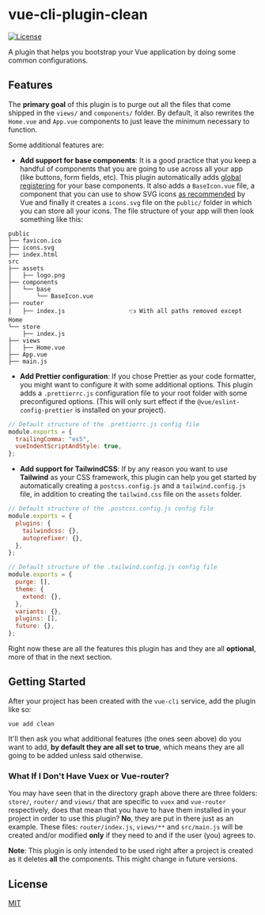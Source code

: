 # vue-cli-plugin-clean
[![License](https://img.shields.io/npm/l/vue-cli-plugin-tailwind.svg)](https://github.com/DevTony101/vue-cli-plugin-clean/blob/master/LICENSE)

A plugin that helps you bootstrap your Vue application by doing some common configurations.

## Features
The **primary goal** of this plugin is to purge out all the files that come shipped in the `views/` and `components/` folder. By default, it also rewrites the `Home.vue` and `App.vue` components to just leave the minimum necessary to function.

Some additional features are:

- **Add support for base components**: It is a good practice that you keep a handful of components that you are going to use across all your app (like buttons, form fields, etc). This plugin automatically adds [global registering](https://vuejs.org/v2/guide/components-registration.html#Automatic-Global-Registration-of-Base-Components) for your base components. It also adds a `BaseIcon.vue` file, a component that you can use to show SVG icons [as recommended](https://vuejs.org/v2/cookbook/editable-svg-icons.html#Base-Example) by Vue and finally it creates a `icons.svg` file on the `public/` folder in which you can store all your icons. The file structure of your app will then look something like this:

```
public
├── favicon.ico
├── icons.svg
├── index.html
src
├── assets
│   ├── logo.png
├── components
│   └── base
│       └── BaseIcon.vue
├── router
│   ├── index.js                  👈 With all paths removed except Home
└── store
    ├── index.js
├── views
│   ├── Home.vue
├── App.vue
├── main.js
```

- **Add Prettier configuration**: If you chose Prettier as your code formatter, you might want to configure it with some additional options. This plugin adds a `.prettierrc.js` configuration file to your root folder with some preconfigured options. (This will only surt effect if the `@vue/eslint-config-prettier` is installed on your project).

```js
// Default structure of the .prettierrc.js config file
module.exports = {
  trailingComma: "es5",
  vueIndentScriptAndStyle: true,
};
```

- **Add support for TailwindCSS**: If by any reason you want to use **Tailwind** as your CSS framework, this plugin can help you get started by automatically creating a `postcss.config.js` and a `tailwind.config.js` file, in addition to creating the `tailwind.css` file on the `assets` folder.

```js
// Default structure of the .postcss.config.js config file
module.exports = {
  plugins: {
    tailwindcss: {},
    autoprefixer: {},
  },
};
```

```js
// Default structure of the .tailwind.config.js config file
module.exports = {
  purge: [],
  theme: {
    extend: {},
  },
  variants: {},
  plugins: [],
  future: {},
};
```

Right now these are all the features this plugin has and they are all **optional**, more of that in the next section.

## Getting Started
After your project has been created with the `vue-cli` service, add the plugin like so:
```
vue add clean
```
It'll then ask you what additional features (the ones seen above) do you want to add, **by default they are all set to true**, which means they are all going to be added unless said otherwise.

### What If I Don't Have Vuex or Vue-router?
You may have seen that in the directory graph above there are three folders: `store/`, `router/` and `views/` that are specific to `vuex` and `vue-router` respectively, does that mean that you have to have them installed in your project in order to use this plugin? **No**, they are put in there just as an example. These files: `router/index.js`, `views/**` and `src/main.js` will be created and/or modified **only** if they need to and if the user (you) agrees to.

**Note**: This plugin is only intended to be used right after a project is created as it deletes **all** the components. This might change in future versions.

## License
[MIT](https://github.com/DevTony101/vue-cli-plugin-clean/blob/master/LICENSE)
